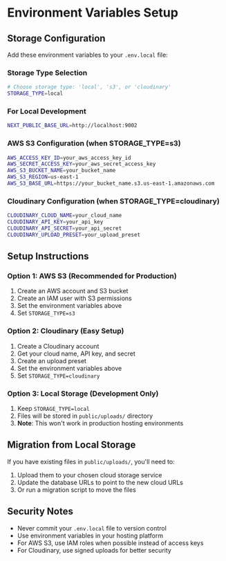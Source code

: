 # Environment Variables Setup

## Storage Configuration

Add these environment variables to your `.env.local` file:

### Storage Type Selection
```bash
# Choose storage type: 'local', 's3', or 'cloudinary'
STORAGE_TYPE=local
```

### For Local Development
```bash
NEXT_PUBLIC_BASE_URL=http://localhost:9002
```

### AWS S3 Configuration (when STORAGE_TYPE=s3)
```bash
AWS_ACCESS_KEY_ID=your_aws_access_key_id
AWS_SECRET_ACCESS_KEY=your_aws_secret_access_key
AWS_S3_BUCKET_NAME=your_bucket_name
AWS_S3_REGION=us-east-1
AWS_S3_BASE_URL=https://your_bucket_name.s3.us-east-1.amazonaws.com
```

### Cloudinary Configuration (when STORAGE_TYPE=cloudinary)
```bash
CLOUDINARY_CLOUD_NAME=your_cloud_name
CLOUDINARY_API_KEY=your_api_key
CLOUDINARY_API_SECRET=your_api_secret
CLOUDINARY_UPLOAD_PRESET=your_upload_preset
```

## Setup Instructions

### Option 1: AWS S3 (Recommended for Production)

1. Create an AWS account and S3 bucket
2. Create an IAM user with S3 permissions
3. Set the environment variables above
4. Set `STORAGE_TYPE=s3`

### Option 2: Cloudinary (Easy Setup)

1. Create a Cloudinary account
2. Get your cloud name, API key, and secret
3. Create an upload preset
4. Set the environment variables above
5. Set `STORAGE_TYPE=cloudinary`

### Option 3: Local Storage (Development Only)

1. Keep `STORAGE_TYPE=local`
2. Files will be stored in `public/uploads/` directory
3. **Note**: This won't work in production hosting environments

## Migration from Local Storage

If you have existing files in `public/uploads/`, you'll need to:

1. Upload them to your chosen cloud storage service
2. Update the database URLs to point to the new cloud URLs
3. Or run a migration script to move the files

## Security Notes

- Never commit your `.env.local` file to version control
- Use environment variables in your hosting platform
- For AWS S3, use IAM roles when possible instead of access keys
- For Cloudinary, use signed uploads for better security

